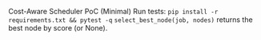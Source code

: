 Cost-Aware Scheduler PoC (Minimal)
Run tests: `pip install -r requirements.txt && pytest -q`
`select_best_node(job, nodes)` returns the best node by score (or None).
